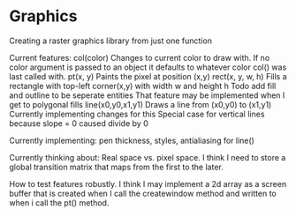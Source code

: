 # Graphics
Creating a raster graphics library from just one function

Current features:
col(color)
	Changes to current color to draw with. If no color argument is passed
	to an object it defaults to whatever color col() was last called with.
pt(x, y)
	Paints the pixel at position (x,y)
rect(x, y, w, h)
	Fills a rectangle with top-left corner(x,y) with width w and height h
	Todo add fill and outline to be seperate entities
	That feature may be implemented when I get to polygonal fills
line(x0,y0,x1,y1)
	Draws a line from (x0,y0) to (x1,y1)
	Currently implementing changes for this
	Special case for vertical lines because slope = 0 caused divide by 0

Currently implementing:
pen thickness, styles, antialiasing for line()

Currently thinking about:
Real space vs. pixel space. I think I need to store a global transition matrix that maps from the first to the later. 

How to test features robustly. I think I may implement a 2d array as a screen buffer that is created when I call the createwindow method and written to when i call the pt() method.
